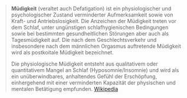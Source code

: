 > **Müdigkeit** (veraltet auch Defatigation) ist ein physiologischer und psychologischer Zustand verminderter Aufmerksamkeit sowie von Kraft- und Antriebslosigkeit. Die Anzeichen der Müdigkeit treten vor dem Schlaf, unter ungünstigen schlafhygienischen Bedingungen sowie bei bestimmten gesundheitlichen Störungen aber auch als Tagesmüdigkeit auf. Die nach dem Geschlechtsverkehr und insbesondere nach dem männlichen Orgasmus auftretende Müdigkeit wird als postkoitale Müdigkeit bezeichnet.
>
> Die physiologische Müdigkeit entsteht aus qualitativem oder quantitativem Mangel an Schlaf (Hyposomnie/Insomnie) und wird als ein unüberwindbares, anhaltendes Gefühl der Erschöpfung, einhergehend mit einer verminderten Kapazität der physischen und mentalen Betätigung empfunden.
> [Wikipedia](https://de.wikipedia.org/wiki/M%C3%BCdigkeit)
